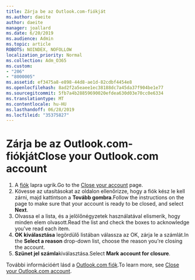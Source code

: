 ```yaml
---
title: Zárja be az Outlook.com-fiókját
ms.author: daeite
author: daeite
manager: joallard
ms.date: 6/20/2019
ms.audience: Admin
ms.topic: article
ROBOTS: NOINDEX, NOFOLLOW
localization_priority: Normal
ms.collection: Adm_O365
ms.custom:
- "206"
- "8000005"
ms.assetid: ef3475a8-e898-44d8-ae1d-82cdbf4454e8
ms.openlocfilehash: 8ad2f2a5eaee1ec38188dc7a45da37f904be1e77
ms.sourcegitcommit: 5fb7a4b28859690020efdea630d03e70cc0e6334
ms.translationtype: MT
ms.contentlocale: hu-HU
ms.lasthandoff: 06/28/2019
ms.locfileid: "35375827"
---
```

# <a name="close-your-outlookcom-account"></a><span data-ttu-id="a77b6-102">Zárja be az Outlook.com-fiókját</span><span class="sxs-lookup"><span data-stu-id="a77b6-102">Close your Outlook.com account</span></span>

1. <span data-ttu-id="a77b6-103">A [fiók](https://go.microsoft.com/fwlink/p/?linkid=845493) lapra ugrik.</span><span class="sxs-lookup"><span data-stu-id="a77b6-103">Go to the [Close your account](https://go.microsoft.com/fwlink/p/?linkid=845493) page.</span></span>
2. <span data-ttu-id="a77b6-104">Kövesse az utasításokat az oldalon ellenőrizze, hogy a fiók kész le kell zárni, majd kattintson a **Tovább gombra**.</span><span class="sxs-lookup"><span data-stu-id="a77b6-104">Follow the instructions on the page to make sure that your account is ready to be closed, and select **Next**.</span></span>
3. <span data-ttu-id="a77b6-105">Olvassa el a lista, és a jelölőnégyzetek használatával elismerik, hogy minden elem olvasott.</span><span class="sxs-lookup"><span data-stu-id="a77b6-105">Read the list and check the boxes to acknowledge you've read each item.</span></span>
4. <span data-ttu-id="a77b6-106">**OK kiválasztása** legördülő listában válassza az OK, zárja le a számlát.</span><span class="sxs-lookup"><span data-stu-id="a77b6-106">In the **Select a reason** drop-down list, choose the reason you're closing the account.</span></span>
5. <span data-ttu-id="a77b6-107">**Szünet jel számla**kiválasztása.</span><span class="sxs-lookup"><span data-stu-id="a77b6-107">Select **Mark account for closure**.</span></span>

<span data-ttu-id="a77b6-108">További információért lásd a [Outlook.com fiók](https://support.office.com/article/564b801e-2a47-4cb2-afa8-12ead3185038?wt.mc_id=Office_Outlook_com_Alchemy).</span><span class="sxs-lookup"><span data-stu-id="a77b6-108">To learn more, see [Close your Outlook.com account](https://support.office.com/article/564b801e-2a47-4cb2-afa8-12ead3185038?wt.mc_id=Office_Outlook_com_Alchemy).</span></span>
  